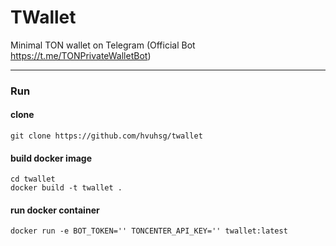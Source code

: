 # TWallet

Minimal TON wallet on Telegram (Official Bot https://t.me/TONPrivateWalletBot)

---

### Run

#### clone
```commandline
git clone https://github.com/hvuhsg/twallet
```
#### build docker image
```commandline
cd twallet
docker build -t twallet .
```
#### run docker container
```shell
docker run -e BOT_TOKEN='' TONCENTER_API_KEY='' twallet:latest
```
